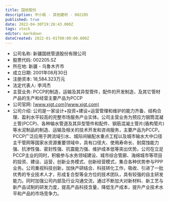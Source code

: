 ```yaml
---
title: 国统股份
description: 中小板 - 其他建材 - 002205
published: true
date: 2022-04-30T19:20:43.000Z
tags: stock
editor: markdown
dateCreated: 2022-01-01T00:00:00.000Z
---
```


- 公司名称: 新疆国统管道股份有限公司
- 股票代码: 002205.SZ
- 所在地: 新疆 - 乌鲁木齐市
- 成立日期: 2001年08月30日
- 注册资本: 18,584.323万元
- 法定代表人: 李鸿杰
- 主营业务: PCCP的制造，运输及其异型管件，配件的开发制造，及其它管材产品的生产和经营主要产品为PCCP
- 公司官网: [www.xjgt.com](www.xjgt.com)
- 公司介绍: 公司是一家设计+投资+建设+运营管理和维护的能力齐备、结构合理、盈利水平较高的完整市场服务产业实体。公司主营业务为预应力钢筒混凝土管(PCCP)、各种输水管道及其异型管件和配件、钢筋混凝土管片(盾构管片)等水泥制品的制造、运输及相关的技术开发和咨询服务，主要产品为PCCP。PCCP广泛应用于跨流域引水、城际间输配水重点工程以及城市输水大中口径主干管网等国家水资源重要领域中，具有口径大、使用寿命长、耐腐蚀能力强、抗渗性强、密封性强、抗震能力强、维护成本低等突出优势。公司在立足PCCP主业的同时，积极参与水务领域建设、城市综合管廊、海绵城市等项目的投资、建设、运营，创新业务模式、创新经营模式，集合各种优势参与PPP业务。公司重视科技创新，加快产研结合、科技转化工作，吸收、引进了一批优秀的专业技术人才，形成复合型等全方位的技术团队，具有较强的自主研发能力。同时加强公司内部及行业沟通交流，通过不断加大对新材料、新工艺与新产品试制的研发力度，提高产品科技含量，降低生产成本，提升产业技术水平和产品的市场竞争力。


